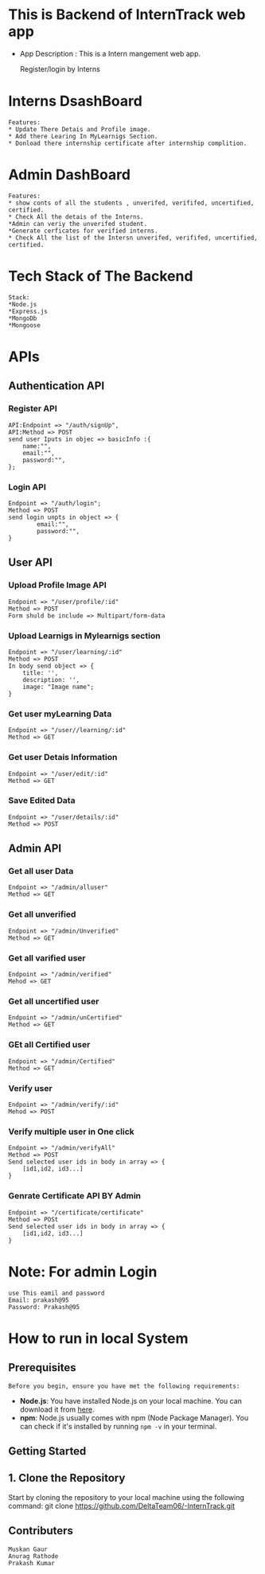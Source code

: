 # This is Backend of InternTrack web app 

* App Description : This is a Intern mangement web app.
    
    Register/login by Interns
 
# Interns DsashBoard
    Features:
    * Update There Detais and Profile image.
    * Add there Learing In MyLearnigs Section.
    * Donload there internship certificate after internship complition.

# Admin DashBoard
    Features:
    * show conts of all the students , unverifed, verififed, uncertified, certified.
    * Check All the detais of the Interns.
    *Admin can veriy the unverifed student.
    *Generate cerficates for verified interns.
    * Check All the list of the Intersn unverifed, verififed, uncertified, certified.

# Tech Stack of The Backend
    Stack:
    *Node.js
    *Express.js
    *MongoDb
    *Mongoose
    

# APIs 
## Authentication API
### Register API
    API:Endpoint => "/auth/signUp",
    API:Method => POST
    send user Iputs in objec => basicInfo :{
        name:"",
        email:"",
        password:"",
    };

### Login API
    Endpoint => "/auth/login";
    Method => POST 
    send login unpts in object => {
            email:"",
            password:"",
    }

## User API
### Upload Profile Image API
    Endpoint => "/user/profile/:id"
    Method => POST
    Form shuld be include => Multipart/form-data

### Upload Learnigs in Mylearnigs section
    Endpoint => "/user/learning/:id"
    Method => POST
    In body send object => {
        title: '',
        description: '',
        image: "Image name";
    }

### Get user myLearning Data
    Endpoint => "/user//learning/:id"
    Method => GET

### Get user Detais Information
    Endpoint => "/user/edit/:id"
    Method => GET

### Save Edited Data
    Endpoint => "/user/details/:id"
    Method => POST

## Admin API

### Get all user Data
    Endpoint => "/admin/alluser"
    Method => GET

### Get all unverified 
    Endpoint => "/admin/Unverified"
    Method => GET

### Get all varified user
    Endpoint => "/admin/verified"
    Mehod => GET

### Get all uncertified user
    Endpoint => "/admin/unCertified"
    Method => GET

### GEt all Certified user
    Endpoint => "/admin/Certified"
    Method => GET

### Verify user 
    Endpoint => "/admin/verify/:id"
    Mehod => POST

### Verify multiple user in One click
    Endpoint => "/admin/verifyAll"
    Method => POST
    Send selected user ids in body in array => {
        [id1,id2, id3...]
    }

### Genrate Certificate API BY Admin 
    Endpoint => "/certificate/certificate"
    Method => POSt
    Send selected user ids in body in array => {
        [id1,id2, id3...]
    }

# Note: For admin Login
    use This eamil and password
    Email: prakash@95
    Password: Prakash@95
    
# How to run in local System
## Prerequisites
    Before you begin, ensure you have met the following requirements:

- **Node.js**: You have installed Node.js on your local machine. You can download it from [here](https://nodejs.org/).
- **npm**: Node.js usually comes with npm (Node Package Manager). You can check if it's installed by running `npm -v` in your terminal.
## Getting Started

## 1. Clone the Repository
Start by cloning the repository to your local machine using the following command:
git clone https://github.com/DeltaTeam06/-InternTrack.git


##  Contributers 
    Muskan Gaur 
    Anurag Rathode
    Prakash Kumar









    











    
